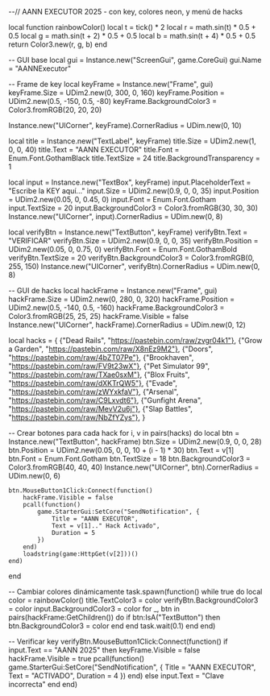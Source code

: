 --// AANN EXECUTOR 2025 - con key, colores neon, y menú de hacks

local function rainbowColor()
	local t = tick() * 2
	local r = math.sin(t) * 0.5 + 0.5
	local g = math.sin(t + 2) * 0.5 + 0.5
	local b = math.sin(t + 4) * 0.5 + 0.5
	return Color3.new(r, g, b)
end

-- GUI base
local gui = Instance.new("ScreenGui", game.CoreGui)
gui.Name = "AANNExecutor"

-- Frame de key
local keyFrame = Instance.new("Frame", gui)
keyFrame.Size = UDim2.new(0, 300, 0, 160)
keyFrame.Position = UDim2.new(0.5, -150, 0.5, -80)
keyFrame.BackgroundColor3 = Color3.fromRGB(20, 20, 20)

Instance.new("UICorner", keyFrame).CornerRadius = UDim.new(0, 10)

local title = Instance.new("TextLabel", keyFrame)
title.Size = UDim2.new(1, 0, 0, 40)
title.Text = "AANN EXECUTOR"
title.Font = Enum.Font.GothamBlack
title.TextSize = 24
title.BackgroundTransparency = 1

local input = Instance.new("TextBox", keyFrame)
input.PlaceholderText = "Escribe la KEY aquí..."
input.Size = UDim2.new(0.9, 0, 0, 35)
input.Position = UDim2.new(0.05, 0, 0.45, 0)
input.Font = Enum.Font.Gotham
input.TextSize = 20
input.BackgroundColor3 = Color3.fromRGB(30, 30, 30)
Instance.new("UICorner", input).CornerRadius = UDim.new(0, 8)

local verifyBtn = Instance.new("TextButton", keyFrame)
verifyBtn.Text = "VERIFICAR"
verifyBtn.Size = UDim2.new(0.9, 0, 0, 35)
verifyBtn.Position = UDim2.new(0.05, 0, 0.75, 0)
verifyBtn.Font = Enum.Font.GothamBold
verifyBtn.TextSize = 20
verifyBtn.BackgroundColor3 = Color3.fromRGB(0, 255, 150)
Instance.new("UICorner", verifyBtn).CornerRadius = UDim.new(0, 8)

-- GUI de hacks
local hackFrame = Instance.new("Frame", gui)
hackFrame.Size = UDim2.new(0, 280, 0, 320)
hackFrame.Position = UDim2.new(0.5, -140, 0.5, -160)
hackFrame.BackgroundColor3 = Color3.fromRGB(25, 25, 25)
hackFrame.Visible = false
Instance.new("UICorner", hackFrame).CornerRadius = UDim.new(0, 12)

local hacks = {
	{"Dead Rails", "https://pastebin.com/raw/zvgr04k1"},
	{"Grow a Garden", "https://pastebin.com/raw/X8nEz9M2"},
	{"Doors", "https://pastebin.com/raw/4bZT07Pe"},
	{"Brookhaven", "https://pastebin.com/raw/FV9t23wX"},
	{"Pet Simulator 99", "https://pastebin.com/raw/TXae0sxM"},
	{"Blox Fruits", "https://pastebin.com/raw/dXKTrQW5"},
	{"Evade", "https://pastebin.com/raw/zWYxkfaV"},
	{"Arsenal", "https://pastebin.com/raw/C9Lxvdt6"},
	{"Gunfight Arena", "https://pastebin.com/raw/MevV2u6j"},
	{"Slap Battles", "https://pastebin.com/raw/NbZfYZys"},
}

-- Crear botones para cada hack
for i, v in pairs(hacks) do
	local btn = Instance.new("TextButton", hackFrame)
	btn.Size = UDim2.new(0.9, 0, 0, 28)
	btn.Position = UDim2.new(0.05, 0, 0, 10 + (i - 1) * 30)
	btn.Text = v[1]
	btn.Font = Enum.Font.Gotham
	btn.TextSize = 18
	btn.BackgroundColor3 = Color3.fromRGB(40, 40, 40)
	Instance.new("UICorner", btn).CornerRadius = UDim.new(0, 6)
	
	btn.MouseButton1Click:Connect(function()
		hackFrame.Visible = false
		pcall(function()
			game.StarterGui:SetCore("SendNotification", {
				Title = "AANN EXECUTOR",
				Text = v[1].." Hack Activado",
				Duration = 5
			})
		end)
		loadstring(game:HttpGet(v[2]))()
	end)
end

-- Cambiar colores dinámicamente
task.spawn(function()
	while true do
		local color = rainbowColor()
		title.TextColor3 = color
		verifyBtn.BackgroundColor3 = color
		input.BackgroundColor3 = color
		for _, btn in pairs(hackFrame:GetChildren()) do
			if btn:IsA("TextButton") then
				btn.BackgroundColor3 = color
			end
		end
		task.wait(0.1)
	end
end)

-- Verificar key
verifyBtn.MouseButton1Click:Connect(function()
	if input.Text == "AANN 2025" then
		keyFrame.Visible = false
		hackFrame.Visible = true
		pcall(function()
			game.StarterGui:SetCore("SendNotification", {
				Title = "AANN EXECUTOR",
				Text = "ACTIVADO",
				Duration = 4
			})
		end)
	else
		input.Text = "Clave incorrecta"
	end
end)
